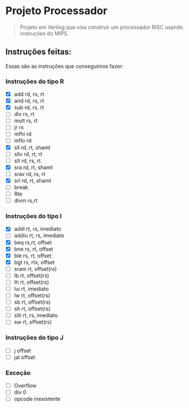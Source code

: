 # Projeto Processador

> Projeto em Verilog que visa construir um processador RISC usando instruções do MIPS.

## Instruções feitas:

Essas são as instruções que conseguimos fazer:

### Instruções do tipo R

- [x] add rd, rs, rt
- [x] and rd, rs, rt
- [x] sub rd, rs, rt
- [ ] div rs, rt
- [ ] mult rs, rt
- [ ] jr rs
- [ ] mfhi rd
- [ ] mflo rd
- [x] sll rd, rt, shamt
- [ ] sllv rd, rt, rt
- [ ] slt rd, rs, rt
- [x] sra rd, rt, shamt
- [ ] srav rd, rs, rt
- [x] srl rd, rt, shamt 
- [ ] break 
- [ ] Rte 
- [ ] divm rs,rt

### Instruções do tipo I

- [x] addi rt, rs, imediato
- [ ] addiu rt, rs, imediato
- [x] beq rs,rt, offset
- [x] bne rs, rt, offset 
- [x] ble rs, rt, offset 
- [x] bgt rs, rtx, offset 
- [ ] sram rt, offset(rs) 
- [ ] lb rt, offset(rs) 
- [ ] lh rt, offset(rs)
- [ ] lui rt, imediato
- [ ] lw rt, offset(rs)
- [ ] sb rt, offset(rs)
- [ ] sh rt, offset(rs)
- [ ] slti rt, rs, imediato
- [ ] sw rt, offset(rs)

### Instruções do tipo J

- [ ] j offset
- [ ] jal offset

### Exceção
- [ ] Overflow
- [ ] div 0
- [ ] opcode inexistente
